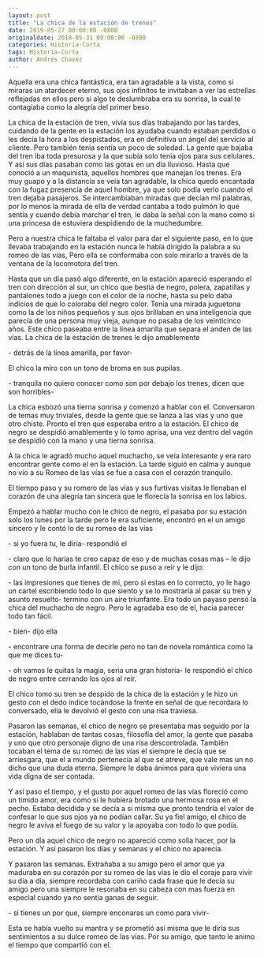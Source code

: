 ```yaml
---
layout: post
title: "La chica de la estación de trenes"
date: 2019-05-27 00:00:00 -0800
originaldate: 2018-05-31 00:00:00 -0800
categories: Historia-Corta
tags: Historia-Corta
author: Andrés Chavez
---
```


Aquella era una chica fantástica, era tan agradable a la vista, como si miraras un atardecer eterno, sus ojos infinitos te invitaban a ver las estrellas reflejadas en ellos pero si algo te deslumbraba era su sonrisa, la cual te contagiaba como la alegría del primer beso.

La chica de la estación de tren, vivía sus días trabajando por las tardes, cuidando de la gente en la estación los ayudaba cuando estaban perdidos o les decía la hora a los despistados, era en definitiva un ángel del servicio al cliente. Pero también tenia sentía un poco de soledad. La gente que bajaba del tren iba toda presurosa y la que subía solo tenia ojos para sus celulares. Y así sus días pasaban como las gotas en un día lluvioso. Hasta que conoció a un maquinista, aquellos hombres que manejan los trenes. Era muy guapo y a la distancia se veía tan agradable, la chica quedo encantada con la fugaz presencia de aquel hombre, ya que solo podía verlo cuando el tren dejaba pasajeros. Se intercambiaban miradas que decían mil palabras, por lo menos la mirada de ella de verdad cantaba a todo pulmón lo que sentía y cuando debía marchar el tren, le daba la señal con la mano como si una princesa de estuviera despidiendo de la muchedumbre.

Pero a nuestra chica le faltaba el valor para dar el siguiente paso, en lo que llevaba trabajando en la estación nunca le había dirigido la palabra a su romeo de las vías, 
Pero ella se conformaba con solo mirarlo a través de la ventana de la locomotora del tren.

Hasta que un día pasó algo diferente, en la estación apareció esperando el tren con dirección al sur, un chico que bestia de negro, polera, zapatillas y pantalones todo a juego con el color de la noche, hasta su pelo daba indicios de que lo coloraba del negro color. Tenía una mirada juguetona como la de los niños pequeños y sus ojos brillaban en una inteligencia que parecía de una persona muy vieja, aunque no pasaba de los veinticinco años. Este chico paseaba entre la línea amarilla que separa el anden de las vías. La chica de la estación de trenes le dijo amablemente 

\- detrás de la línea amarilla, por favor-

El chico la miro con un tono de broma en sus pupilas.

\- tranquila no quiero conocer como son por debajo los trenes, dicen que son horribles-

La chica esbozó una tierna sonrisa y comenzó a hablar con el. Conversaron de temas muy triviales, desde la gente que se lanza a las vías y uno que otro chiste. Pronto el tren que esperaba entro a la estación. El chico de negro se despidió amablemente y lo tomo aprisa, una vez dentro del vagón se despidió con la mano y una tierna sonrisa.

 A la chica le agradó mucho aquel muchacho, se veía interesante y era raro encontrar gente como el en la estación. La tarde siguió en calma y aunque no vio a su Romeo de las vías se fue a casa con el corazón tranquilo. 

El tiempo paso y su romero de las vías y sus furtivas visitas le llenaban el corazón de una alegría tan sincera que le florecía la sonrisa en los labios.

 Empezó a hablar mucho con le chico de negro, el pasaba por su estación solo los lunes por la tarde pero le era suficiente, encontró en el un amigo sincero y le contó lo de su romeo de las vías 
 
\- si yo fuera tu, le diría- respondió el 

\- claro que lo harías te creo capaz de eso y de muchas cosas mas – le dijo con un tono de burla infantil. El chico se puso a reír y le dijo: 

\- las impresiones que tienes de mi, pero si estas en lo correcto, yo le hago un cartel escribiendo todo lo que siento y se lo mostraría al pasar su tren y asunto resuelto- termino con un aire triunfante. Era todo un payaso pensó la chica del muchacho de negro. Pero le agradaba eso de el, hacia parecer todo tan fácil.

\- bien- dijo ella 

\- encontrare una forma de decirle pero no tan de novela romántica como la que me dices tu-

\- oh vamos le quitas la magia, seria una gran historia- le respondió el chico de negro entre cerrando los ojos al reír. 

El chico tomo su tren se despido de la chica de la estación y le hizo un gesto con el dedo índice tocándose la frente en señal de que recordara lo conversado, ella le devolvió el gesto con una risa traviesa.

Pasaron las semanas, el chico de negro se presentaba mas seguido por la estación, hablaban de tantas cosas, filosofía del amor, la gente que pasaba y uno que otro personaje digno de una risa descontrolada. También tocaban el tema de su romeo de las vías el siempre le decía que se arriesgara, que el a mundo pertenecía al que se atreve, que vale mas un no dicho que una duda eterna. Siempre le daba ánimos para que viviera una vida digna de ser contada. 

Y así paso el tiempo, y el gusto por aquel romeo de las vías floreció como un tímido amor, era como si le hubiera brotado una hermosa rosa en el pecho. Estaba decidida y se decía a si misma que pronto tendría el valor de confesar lo que sus ojos ya no podían callar. Su ya fiel amigo,  el chico de negro le aviva el fuego de su valor y la apoyaba con todo lo que podía. 

Pero un día aquel chico de negro no apareció como solía hacer, por la estación. Y así pasaron los días y semanas y el chico no aparecía. 

Y pasaron las semanas. Extrañaba a su amigo pero el amor que ya maduraba en su corazón por su romeo de las vías le dio el coraje para vivir su día a día, siempre recordaba con cariño cada frase que le decía su amigo pero una siempre le resonaba en su cabeza con mas fuerza en especial cuando ya no sentía ganas de seguir.

\- si tienes un por que, siempre enconaras un como para vivir-

Esta se había vuelto su mantra y se prometió así misma que le diría sus sentimientos a su dulce romeo de las vías. Por su amigo, que tanto le animo el tiempo que compartió con el.
 
